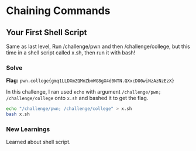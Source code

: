 # Chaining Commands

## Your First Shell Script
Same as last level, Run /challenge/pwn and then /challenge/college, but this time in a shell script called x.sh, then run it with bash!

### Solve
**Flag:** `pwn.college{gmq1LLDXmZQMnZbmWG8gX4d0NTN.QXxcDO0wiNzAzNzEzX}`

In this challenge, I ran used `echo` with argument `/challenge/pwn; /challenge/college` onto `x.sh` and bashed it to get the flag.

```bash
echo "/challenge/pwn; /challenge/college" > x.sh
bash x.sh
```

### New Learnings
Learned about shell script.
